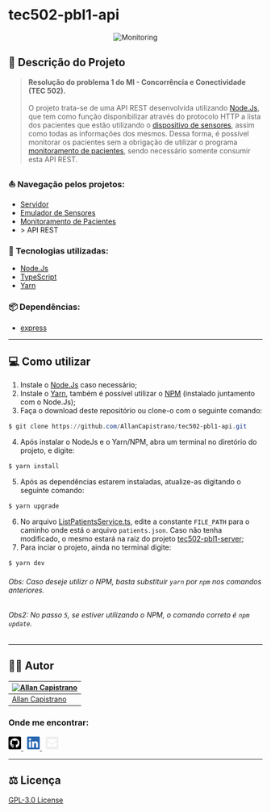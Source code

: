 # tec502-pbl1-api

<p align="center">
  <img src="https://i.imgur.com/zy7N2Jp.png" alt="Monitoring" width="480px" height="510px">
</p>

## 📖 Descrição do Projeto ##
> **Resolução do problema 1 do MI - Concorrência e Conectividade (TEC 502).**<br/><br/>
O projeto trata-se de uma API REST desenvolvida utilizando [Node.Js](https://nodejs.org/en/docs/), que tem como função disponibilizar através do protocolo HTTP a lista dos pacientes que estão utilizando o [dispositivo de sensores](https://github.com/AllanCapistrano/tec502-pbl1-sensors), assim como todas as informações dos mesmos. Dessa forma, é possível monitorar os pacientes sem a obrigação de utilizar o programa [monitoramento de pacientes](https://github.com/AllanCapistrano/tec502-pbl1-monitoring), sendo necessário somente consumir esta API REST.

### ⛵ Navegação pelos projetos: ###
- [Servidor](https://github.com/AllanCapistrano/tec502-pbl1-server)
- [Emulador de Sensores](https://github.com/AllanCapistrano/tec502-pbl1-sensors)
- [Monitoramento de Pacientes](https://github.com/AllanCapistrano/tec502-pbl1-monitoring)
- \> API REST

### 📂 Tecnologias utilizadas: ### 
- [Node.Js](https://nodejs.org/en/docs/)
- [TypeScript](https://www.typescriptlang.org/)
- [Yarn](https://yarnpkg.com/)

### 📦 Dependências: ### 
- [express](https://expressjs.com/)

------------

## 💻 Como utilizar ##
1. Instale o [Node.Js](https://nodejs.org/en/download/) caso necessário;
2. Instale o [Yarn](https://yarnpkg.com/getting-started/install), também é possível utilizar o [NPM](https://docs.npmjs.com/) (instalado juntamento com o Node.Js);
3. Faça o download deste repositório ou clone-o com o seguinte comando:
```powershell
$ git clone https://github.com/AllanCapistrano/tec502-pbl1-api.git
```
4. Após instalar o NodeJs e o Yarn/NPM, abra um terminal no diretório do projeto, e digite:
```powershell
$ yarn install
```
5. Após as dependências estarem instaladas, atualize-as digitando o seguinte comando:
```powershell
$ yarn upgrade
```
6. No arquivo [ListPatientsService.ts](https://github.com/AllanCapistrano/tec502-pbl1-api/blob/main/src/services/ListPatientsService.ts), edite a constante `FILE_PATH` para o caminho onde está o arquivo `patients.json`. Caso não tenha modificado, o mesmo estará na raiz do projeto [tec502-pbl1-server](https://github.com/AllanCapistrano/tec502-pbl1-server);
7. Para inciar o projeto, ainda no terminal digite:
```powershell
$ yarn dev
```

###### Obs: Caso deseje utilizr o NPM, basta substituir `yarn` por `npm` nos comandos anteriores. ######
###### Obs2: No passo `5`, se estiver utilizando o NPM, o comando correto é `npm update`. ######

------------

## 👨‍💻 Autor ##

| [![Allan Capistrano](https://github.com/AllanCapistrano.png?size=100)](https://github.com/AllanCapistrano) |
| -----------------------------------------------------------------------------------------------------------|
| [Allan Capistrano](https://github.com/AllanCapistrano)                                                     |

<p>
    <h3>Onde me encontrar:</h3>
    <a href="https://github.com/AllanCapistrano">
        <img src="https://github.com/AllanCapistrano/AllanCapistrano/blob/master/assets/github-square-brands.png" alt="Github icon" width="5%">
    </a>
    &nbsp
    <a href="https://www.linkedin.com/in/allancapistrano/">
        <img src="https://github.com/AllanCapistrano/AllanCapistrano/blob/master/assets/linkedin-brands.png" alt="Linkedin icon" width="5%">
    </a> 
    &nbsp
    <a href="https://mail.google.com/mail/u/0/?view=cm&fs=1&tf=1&source=mailto&to=asantos@ecomp.uefs.br">
        <img src="https://github.com/AllanCapistrano/AllanCapistrano/blob/master/assets/envelope-square-solid.png" alt="Email icon" width="5%">
    </a>
</p>

------------

## ⚖️ Licença ##
[GPL-3.0 License](https://github.com/AllanCapistrano/tec502-pbl1-api/blob/main/LICENSE)
